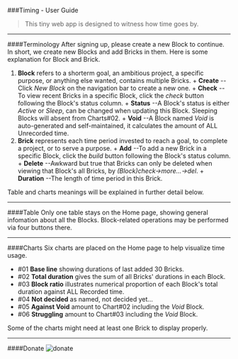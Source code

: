 ###Timing - User Guide

>This tiny web app is designed to witness how time goes by.

---

####Terminology
After signing up, please create a new Block to continue. In short, we create new Blocks and add Bricks in them. Here is some explanation for Block and Brick.
  1. **Block** refers to a shorterm goal, an ambitious project, a specific purpose, or anything else wanted, contains multiple Bricks.
    + __Create__  --Click *New Block* on the navigation bar to create a new one.
    + __Check__  --To view recent Bricks in a specific Block, click the *check* button following the Block's status column.
    + __Status__ --A Block's status is either *Active* or *Sleep*, can be changed when updating this Block. Sleeping Blocks will absent from Charts#02.
    + __Void__ --A Block named *Void* is auto-generated and self-maintained, it calculates the amount of ALL Unrecorded time.
  2. **Brick** represents each time period invested to reach a goal, to complete a project, or to serve a purpose.
    + __Add__  --To add a new Brick in a specific Block, click the *build* button following the Block's status column.
    + __Delete__  --Awkward but true that Bricks can only be deleted when viewing that Block's all Bricks, by *(Block)check->more...->del*.
    + __Duration__  --The length of time period in this Brick.

Table and charts meanings will be explained in further detail below.

---

####Table
Only one table stays on the Home page, showing general infomation about all the Blocks. Block-related operations may be performed via four buttons there.

---

####Charts
Six charts are placed on the Home page to help visualize time usage.
+ \#01 __Base line__      showing durations of last added 30 Bricks.
+ \#02 __Total duration__ gives the sum of all Bricks' durations in each Block.
+ \#03 __Block ratio__    illustrates numerical proportion of each Block's total duration against ALL Recorded time.
+ \#04 __Not decided__    as named, not decided yet...
+ \#05 __Against Void__   amount to Chart#02 including the *Void* Block.
+ \#06 __Struggling__     amount to Chart#03 including the *Void* Block.

Some of the charts might need at least one Brick to display properly.

---

####Donate
![donate](http://www.kgroup.ren/donate.png)
